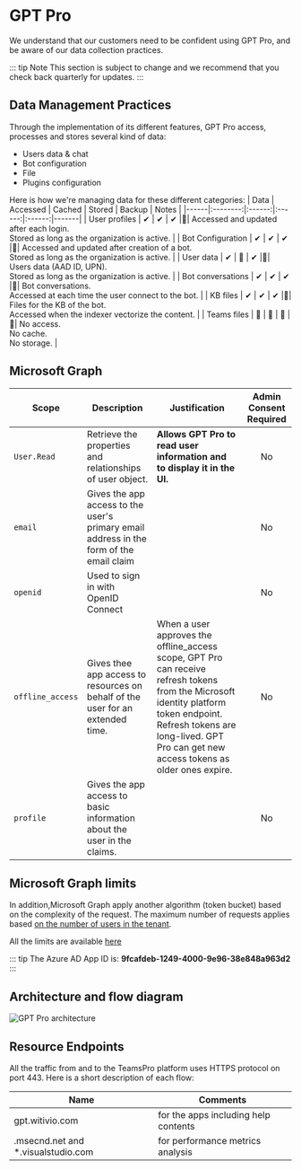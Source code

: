 ﻿# GPT Pro

We understand that our customers need to be confident using GPT Pro, and be aware of our data collection practices.

:::  tip Note
This section is subject to change and we recommend that you check back quarterly for updates.
:::

## Data Management Practices

Through the implementation of its different features, GPT Pro access, processes and stores several kind of data:

- Users data & chat
- Bot configuration
- File
- Plugins configuration

Here is how we're managing data for these different categories:
| Data | Accessed | Cached | Stored | Backup | Notes |
|------|:--------:|:------:|:------:|:------:|-------|
| User profiles | ✔ | ✔ | ✔ |🚫| Accessed and updated after each login.<br/>Stored as long as the organization is active. |
| Bot Configuration | ✔ | ✔ | ✔ |🚫| Accessed and updated after creation of a bot.<br/>Stored as long as the organization is active. |
| User data | ✔ | 🚫 | ✔ |🚫| Users data (AAD ID, UPN).<br/>Stored as long as the organization is active. |
| Bot conversations | ✔ | ✔ | ✔ |🚫| Bot conversations.<br/>Accessed at each time the user connect to the bot. |
| KB files | ✔ | ✔ | ✔ |🚫| Files for the KB of the bot.<br/>Accessed when the indexer vectorize the content. |
| Teams files | 🚫 | 🚫 | 🚫 |🚫| No access.<br/>No cache.<br/>No storage. |

## Microsoft Graph

| Scope                      | Description                                                                             | Justification                                                                                                                                                                                                                               | Admin Consent Required |
| -------------------------- | --------------------------------------------------------------------------------------- | ------------------------------------------------------------------------------------------------------------------------------------------------------------------------------------------------------------------------------------------- | :--------------------: |
| `User.Read`                | Retrieve the properties and relationships of user object.                               | **Allows GPT Pro to read user information and to display it in the UI.**                                                                                                                                                             |           No           |
| `email`                    | Gives the app access to the user's primary email address in the form of the email claim |                                                                                                                                                                                                                                             |           No           |
| `openid`                   | Used to sign in with OpenID Connect                                                     |                                                                                                                                                                                                                                             |           No           |
| `offline_access`           | Gives thee app access to resources on behalf of the user for an extended time.          | When a user approves the offline_access scope, GPT Pro can receive refresh tokens from the Microsoft identity platform token endpoint. Refresh tokens are long-lived. GPT Pro can get new access tokens as older ones expire. |           No           |
| `profile`                  | Gives the app access to basic information about the user in the claims.                 |                                                                                                                                                                                                                                             |           No           |

## Microsoft Graph limits

In addition,Microsoft Graph apply another algorithm (token bucket) based on the complexity of the request. The maximum number of requests applies based [on the number of users in the tenant](https://learn.microsoft.com/en-us/graph/throttling-limits#pattern).

All the limits are available [here](https://learn.microsoft.com/en-us/graph/throttling-limits)

::: tip
The Azure AD App ID is: **9fcafdeb-1249-4000-9e96-38e848a963d2**
:::

## Architecture and flow diagram

![GPT Pro architecture](/assets/img/gpt-architecture.png)

## Resource Endpoints

All the traffic from and to the TeamsPro platform uses HTTPS protocol on port 443.
Here is a short description of each flow:

| Name                                | Comments                             |
| ----------------------------------- | ------------------------------------ |
| gpt.witivio.com            | for the apps including help contents |
| .msecnd.net and \*.visualstudio.com | for performance metrics analysis     |
